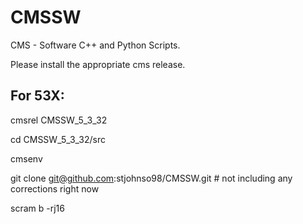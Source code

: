 # CMSSW

CMS - Software C++ and Python Scripts. 

Please install the appropriate cms release.

For 53X:
--------

cmsrel CMSSW_5_3_32

cd CMSSW_5_3_32/src

cmsenv

git clone git@github.com:stjohnso98/CMSSW.git           # not including any corrections right now

scram b -rj16
